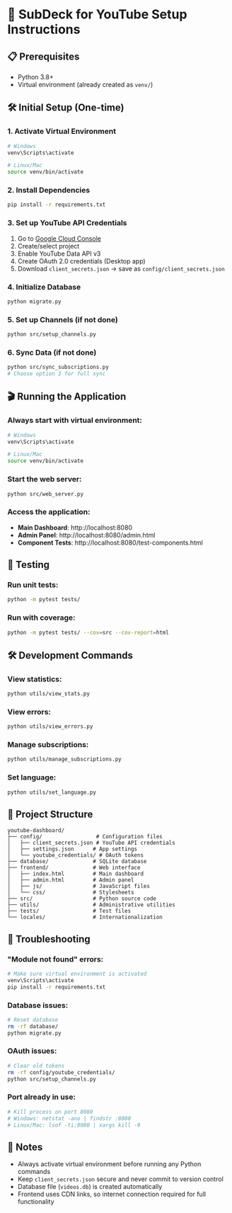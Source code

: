 # 🚀 SubDeck for YouTube Setup Instructions

## 📋 Prerequisites

- Python 3.8+
- Virtual environment (already created as `venv/`)

## 🛠️ Initial Setup (One-time)

### 1. Activate Virtual Environment
```bash
# Windows
venv\Scripts\activate

# Linux/Mac
source venv/bin/activate
```

### 2. Install Dependencies
```bash
pip install -r requirements.txt
```

### 3. Set up YouTube API Credentials
1. Go to [Google Cloud Console](https://console.cloud.google.com/)
2. Create/select project
3. Enable YouTube Data API v3
4. Create OAuth 2.0 credentials (Desktop app)
5. Download `client_secrets.json` → save as `config/client_secrets.json`

### 4. Initialize Database
```bash
python migrate.py
```

### 5. Set up Channels (if not done)
```bash
python src/setup_channels.py
```

### 6. Sync Data (if not done)
```bash
python src/sync_subscriptions.py
# Choose option 3 for full sync
```

## 🎬 Running the Application

### Always start with virtual environment:
```bash
# Windows
venv\Scripts\activate

# Linux/Mac
source venv/bin/activate
```

### Start the web server:
```bash
python src/web_server.py
```

### Access the application:
- **Main Dashboard**: http://localhost:8080
- **Admin Panel**: http://localhost:8080/admin.html
- **Component Tests**: http://localhost:8080/test-components.html

## 🧪 Testing

### Run unit tests:
```bash
python -m pytest tests/
```

### Run with coverage:
```bash
python -m pytest tests/ --cov=src --cov-report=html
```

## 🛠️ Development Commands

### View statistics:
```bash
python utils/view_stats.py
```

### View errors:
```bash
python utils/view_errors.py
```

### Manage subscriptions:
```bash
python utils/manage_subscriptions.py
```

### Set language:
```bash
python utils/set_language.py
```

## 📁 Project Structure

```
youtube-dashboard/
├── config/                 # Configuration files
│   ├── client_secrets.json # YouTube API credentials
│   ├── settings.json      # App settings
│   └── youtube_credentials/ # OAuth tokens
├── database/              # SQLite database
├── frontend/              # Web interface
│   ├── index.html         # Main dashboard
│   ├── admin.html         # Admin panel
│   ├── js/                # JavaScript files
│   └── css/               # Stylesheets
├── src/                   # Python source code
├── utils/                 # Administrative utilities
├── tests/                 # Test files
└── locales/               # Internationalization
```

## 🔧 Troubleshooting

### "Module not found" errors:
```bash
# Make sure virtual environment is activated
venv\Scripts\activate
pip install -r requirements.txt
```

### Database issues:
```bash
# Reset database
rm -rf database/
python migrate.py
```

### OAuth issues:
```bash
# Clear old tokens
rm -rf config/youtube_credentials/
python src/setup_channels.py
```

### Port already in use:
```bash
# Kill process on port 8080
# Windows: netstat -ano | findstr :8080
# Linux/Mac: lsof -ti:8080 | xargs kill -9
```

## 📝 Notes

- Always activate virtual environment before running any Python commands
- Keep `client_secrets.json` secure and never commit to version control
- Database file (`videos.db`) is created automatically
- Frontend uses CDN links, so internet connection required for full functionality